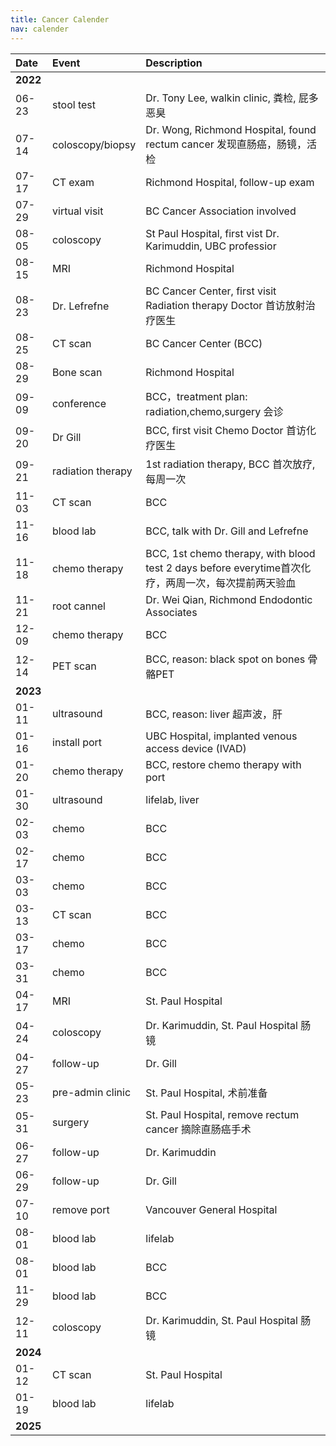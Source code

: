 ```yaml
---
title: Cancer Calender
nav: calender
---
```


|Date      |Event            |Description|
|:---------|:----------------|:-----------------|
|<b>2022</b>||
|06-23|stool test       |Dr. Tony Lee, walkin clinic, 粪检, 屁多恶臭|
|07-14|coloscopy/biopsy |Dr. Wong, Richmond Hospital, found rectum cancer 发现直肠癌，肠镜，活检|
|07-17|CT exam          |Richmond Hospital, follow-up exam|
|07-29|virtual visit    |BC Cancer Association involved|
|08-05|coloscopy        |St Paul Hospital, first vist Dr. Karimuddin, UBC professior|
|08-15|MRI              |Richmond Hospital|
|08-23|Dr. Lefrefne     |BC Cancer Center, first visit Radiation therapy Doctor 首访放射治疗医生|
|08-25|CT scan          |BC Cancer Center (BCC)|
|08-29|Bone scan        |Richmond Hospital|
|09-09|conference       |BCC，treatment plan: radiation,chemo,surgery 会诊|
|09-20|Dr Gill          |BCC, first visit Chemo Doctor 首访化疗医生|
|09-21|radiation therapy|1st radiation therapy, BCC 首次放疗, 每周一次|
|11-03|CT scan          |BCC|
|11-16|blood lab        |BCC, talk with Dr. Gill and Lefrefne|
|11-18|chemo therapy    |BCC, 1st chemo therapy, with blood test 2 days before everytime首次化疗，两周一次，每次提前两天验血|
|11-21|root cannel      |Dr. Wei Qian, Richmond Endodontic Associates|
|12-09|chemo therapy    |BCC|
|12-14|PET scan         |BCC, reason: black spot on bones 骨骼PET|
|<b>2023</b>||
|01-11|ultrasound       |BCC, reason: liver 超声波，肝|
|01-16|install port     |UBC Hospital, implanted venous access device (IVAD)|
|01-20|chemo therapy    |BCC, restore chemo therapy with port|
|01-30|ultrasound       |lifelab, liver|
|02-03|chemo            |BCC|
|02-17|chemo            |BCC|
|03-03|chemo            |BCC|
|03-13|CT scan          |BCC|
|03-17|chemo            |BCC|
|03-31|chemo            |BCC|
|04-17|MRI              |St. Paul Hospital|
|04-24|coloscopy        |Dr. Karimuddin, St. Paul Hospital 肠镜|
|04-27|follow-up        |Dr. Gill|
|05-23|pre-admin clinic |St. Paul Hospital, 术前准备|
|05-31|surgery          |St. Paul Hospital, remove rectum cancer 摘除直肠癌手术|
|06-27|follow-up        |Dr. Karimuddin|
|06-29|follow-up        |Dr. Gill|
|07-10|remove port      |Vancouver General Hospital|
|08-01|blood lab        |lifelab|
|08-01|blood lab        |BCC|
|11-29|blood lab        |BCC|
|12-11|coloscopy        |Dr. Karimuddin, St. Paul Hospital 肠镜|
|<b>2024</b>||
|01-12|CT scan          |St. Paul Hospital|
|01-19|blood lab        |lifelab|
|<b>2025</b>||
